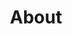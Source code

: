 ---
title: "About"
description: "A description of Marion Kipsang, a professional side quester."
hideBackToTop: true
hidePagination: true
---